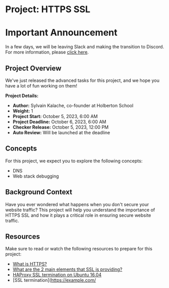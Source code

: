 # Project: HTTPS SSL

# Important Announcement

In a few days, we will be leaving Slack and making the transition to Discord. For more information, please [click here](https://discord.com/).

## Project Overview

We've just released the advanced tasks for this project, and we hope you have a lot of fun working on them!

**Project Details:**

- **Author:** Sylvain Kalache, co-founder at Holberton School
- **Weight:** 1
- **Project Start:** October 5, 2023, 6:00 AM
- **Project Deadline:** October 6, 2023, 6:00 AM
- **Checker Release:** October 5, 2023, 12:00 PM
- **Auto Review:** Will be launched at the deadline

## Concepts

For this project, we expect you to explore the following concepts:

- DNS
- Web stack debugging

## Background Context

Have you ever wondered what happens when you don't secure your website traffic? This project will help you understand the importance of HTTPS SSL and how it plays a critical role in ensuring secure website traffic.

## Resources

Make sure to read or watch the following resources to prepare for this project:

- [What is HTTPS?](https://example.com/https)
- [What are the 2 main elements that SSL is providing?](https://example.com/ssl-elements)
- [HAProxy SSL termination on Ubuntu 16.04](https://example.com/haproxy-ssl-termination)
- [SSL termination](https://example.com/

